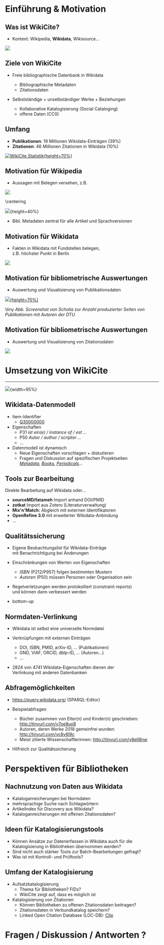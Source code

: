 # Einführung & Motivation

## Was ist WikiCite?

* Kontext: Wikipedia, **Wikidata**, Wikisource...

![](img/wikicite-item.png)


## Ziele von WikiCite

* Freie bibliographische Datenbank in Wikidata
    * Bibliographische Metadaten
    * Zitationsdaten

* Selbstständige + unselbständiger Werke + Beziehungen
    * Kollaborative Katalogisierung (Social Cataloging)
    * offene Daten (CC0)


## Umfang

* **Publikationen**: 19 Millionen Wikidata-Einträgen (39%)
* **Zitationen**: 46 Millionen Zitationen in Wikidata (10%)

[![WikiCite Statistik](img/wikicite-stats-annotated.png){height=70%}](http://wikicite.org/statistics.html)

## Motivation für Wikipedia

* Aussagen mit Belegen versehen, z.B.

![](img/Wikipedia-Belege.png)

\centering

![](img/Wikipedia-Belege-Fussnoten.png){height=40%}

* Bibl. Metadaten zentral für alle Artikel und Sprachversionen


## Motivation für Wikidata

* Fakten in Wikidata mit Fundstellen belegen,\
  z.B. höchster Punkt in Berlin

[![](img/fundstelle-wikidata-berlin.jpg)](https://www.wikidata.org/wiki/Q64#P610)


<!--
## Motivation für bibliometrische Auswertungen

* Auswertung und Visualisierung von Zitationsdaten

[![](img/Scholia-Koautorengraph-Zika-Korpus.jpg)](https://tools.wmflabs.org/scholia/topic/Q202864#Co-author%20graph)

-->

## Motivation für bibliometrische Auswertungen

* Auswertung und Visualisierung von Publikationsdaten

[![](img/scholia-organization-example.png){height=70%}](https://tools.wmflabs.org/scholia/organization/Q1269766#Page%20production)

\tiny _Abb. Screenshot von Scholia zur Anzahl produzierter Seiten von Publikationen mit Autoren der DTU_


## Motivation für bibliometrische Auswertungen

* Auswertung und Visualisierung von Zitationsdaten

[![](img/scholia-citation-graph.png)](https://tools.wmflabs.org/scholia/work/Q24314690)


# Umsetzung von WikiCite

---

![](img/wikicite-annotated-item-de.png){width=95%}


## Wikidata-Datenmodell

* Item-Identifier 
    - [Q30000000](http://www.wikidata.org/entity/Q30000000)
* Eigenschaften
    - P31 *ist ein(e) / instance of / est ...*
    - P50 *Autor / author / scriptor ...*
    - ...
* Datenmodell ist dynamisch
    * Neue Eigenschaften vorschlagen + diskutieren
    * Fragen und Diskussion auf spezifischen Projektseiten\
      *[Metadata](https://www.wikidata.org/wiki/Wikidata:WikiProject_Source_MetaData),
      [Books](https://www.wikidata.org/wiki/Wikidata:WikiProject_Books),
      [Periodicals](https://www.wikidata.org/wiki/Wikidata:WikiProject_Periodicals)...*


## Tools zur Bearbeitung

Direkte Bearbeitung auf Wikidata oder...

* **sourceMD/fatameh** Import anhand DOI/PMID
* **zotkat** Import aus Zotero (Literaturverwaltung)
* **Mix'n'Match:** Abgleich mit externen Identifikatoren
* **OpenRefine 3.0** mit erweiterter Wikidata-Anbindung
* ...


## Qualitätssicherung

* Eigene Beobachtungslist für Wikidata-Einträge\
  mit Benachrichtigung bei Änderungen

* Einschränkungen von Werten von Eigenschaften
    * *ISBN* (P212/P957) folgen bestimmten Mustern
    * *Autoren* (P50) müssen Personen oder Organisation sein

* Regelverletzungen werden protokolliert (constraint reports)\
  und können dann verbessert werden

* bottom-up


## Normdaten-Verlinkung 

* Wikidata ist selbst eine universelle Normdatei

* Verknüpfungen mit externen Einträgen
    * DOI, ISBN, PMID, arXiv-ID, ... (Publikationen)
    * GND, VIAF, ORCID, dblp-ID, ... (Autoren...)
    * ...

* 2824 von 4741 Wikidata-Eigenschaften dienen der\
  Verlinkung mit anderen Datenbanken


## Abfragemöglichkeiten

* <https://query.wikidata.org/> (SPARQL-Editor)

* Beispielabfragen
    * Bücher zusammen von Elter(n) und Kinder(n) geschrieben: <http://tinyurl.com/y7oe8uo8>
    * Autoren, deren Werke 2018 gemeinfrei wurden: <http://tinyurl.com/yc8v6l9c>
    * Meist zitierte Wissenschaftlerinnen: <http://tinyurl.com/y8ell8nw>

* Hilfreich zur Qualitätssicherung


# Perspektiven für Bibliotheken

## Nachnutzung von Daten aus Wikidata

* Kataloganreicherungen bei Normdaten
* mehrsprachige Suche nach Schlagwörtern
* Artikelindex für Discovery aus Wikidata?
* Kataloganreicherungen mit offenen Zitationsdaten?


## Ideen für Katalogisierungstools

* Können Ansätze zur Datenerfassen in Wikidata auch für die Katalogisierung
  in Bibliotheken übernommen werden?
* Sind nicht auch stärker Tools zur Batch-Bearbeitungen gefragt?
* Was ist mit Kontroll- und Prüftools?


## Umfang der Katalogisierung

* Aufsatzkatalogisierung
    * Thema für Bibliotheken? FIDs?
    * WikiCite zeigt auf, dass es möglich ist
* Katalogisierung von Zitationen
    * Können Bibliotheken zu offenen Zitationsdaten beitragen?
    * Zitationsdaten in Verbundkatalog speichern?
    * Linked Open Citation Database (LOC-DB): [Clip](https://www.youtube.com/watch?v=k8ST-bX4BKs)


# Fragen / Diskussion / Antworten ?

